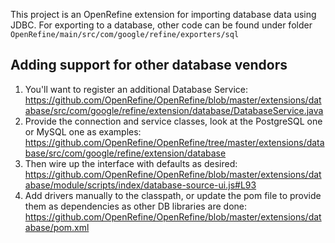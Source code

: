 This project is an OpenRefine extension for importing database data using JDBC.
For exporting to a database, other code can be found under folder `OpenRefine/main/src/com/google/refine/exporters/sql`

## Adding support for other database vendors

1. You'll want to register an additional Database Service:  https://github.com/OpenRefine/OpenRefine/blob/master/extensions/database/src/com/google/refine/extension/database/DatabaseService.java
2. Provide the connection and service classes, look at the PostgreSQL one or MySQL one as examples: https://github.com/OpenRefine/OpenRefine/tree/master/extensions/database/src/com/google/refine/extension/database
3. Then wire up the interface with defaults as desired: https://github.com/OpenRefine/OpenRefine/blob/master/extensions/database/module/scripts/index/database-source-ui.js#L93
4. Add drivers manually to the classpath, or update the pom file to provide them as dependencies as other DB libraries are done: https://github.com/OpenRefine/OpenRefine/blob/master/extensions/database/pom.xml
